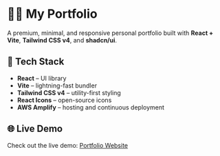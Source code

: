 # 🧑‍💻 My Portfolio

A premium, minimal, and responsive personal portfolio built with **React + Vite**, **Tailwind CSS v4**, and **shadcn/ui**.

## 🚀 Tech Stack

- **React** – UI library
- **Vite** – lightning-fast bundler
- **Tailwind CSS v4** – utility-first styling 
- **React Icons** – open-source icons 
- **AWS Amplify** – hosting and continuous deployment

## 🌐 Live Demo

Check out the live demo: [Portfolio Website](https://kevinpayan.com)
